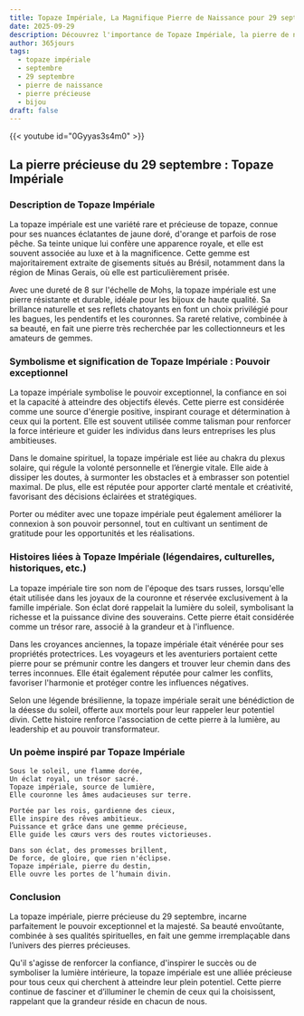 ```yaml
---
title: Topaze Impériale, La Magnifique Pierre de Naissance pour 29 septembre
date: 2025-09-29
description: Découvrez l'importance de Topaze Impériale, la pierre de naissance du 29 septembre qui symbolise Pouvoir exceptionnel. Laissez sa beauté et sa signification illuminer votre journée.
author: 365jours
tags:
  - topaze impériale
  - septembre
  - 29 septembre
  - pierre de naissance
  - pierre précieuse
  - bijou
draft: false
---
```


{{< youtube id="0Gyyas3s4m0" >}}


## La pierre précieuse du 29 septembre : Topaze Impériale

### Description de Topaze Impériale

La topaze impériale est une variété rare et précieuse de topaze, connue pour ses nuances éclatantes de jaune doré, d'orange et parfois de rose pêche. Sa teinte unique lui confère une apparence royale, et elle est souvent associée au luxe et à la magnificence. Cette gemme est majoritairement extraite de gisements situés au Brésil, notamment dans la région de Minas Gerais, où elle est particulièrement prisée.

Avec une dureté de 8 sur l'échelle de Mohs, la topaze impériale est une pierre résistante et durable, idéale pour les bijoux de haute qualité. Sa brillance naturelle et ses reflets chatoyants en font un choix privilégié pour les bagues, les pendentifs et les couronnes. Sa rareté relative, combinée à sa beauté, en fait une pierre très recherchée par les collectionneurs et les amateurs de gemmes.

### Symbolisme et signification de Topaze Impériale : Pouvoir exceptionnel

La topaze impériale symbolise le pouvoir exceptionnel, la confiance en soi et la capacité à atteindre des objectifs élevés. Cette pierre est considérée comme une source d'énergie positive, inspirant courage et détermination à ceux qui la portent. Elle est souvent utilisée comme talisman pour renforcer la force intérieure et guider les individus dans leurs entreprises les plus ambitieuses.

Dans le domaine spirituel, la topaze impériale est liée au chakra du plexus solaire, qui régule la volonté personnelle et l’énergie vitale. Elle aide à dissiper les doutes, à surmonter les obstacles et à embrasser son potentiel maximal. De plus, elle est réputée pour apporter clarté mentale et créativité, favorisant des décisions éclairées et stratégiques.

Porter ou méditer avec une topaze impériale peut également améliorer la connexion à son pouvoir personnel, tout en cultivant un sentiment de gratitude pour les opportunités et les réalisations.

### Histoires liées à Topaze Impériale (légendaires, culturelles, historiques, etc.)

La topaze impériale tire son nom de l'époque des tsars russes, lorsqu'elle était utilisée dans les joyaux de la couronne et réservée exclusivement à la famille impériale. Son éclat doré rappelait la lumière du soleil, symbolisant la richesse et la puissance divine des souverains. Cette pierre était considérée comme un trésor rare, associé à la grandeur et à l'influence.

Dans les croyances anciennes, la topaze impériale était vénérée pour ses propriétés protectrices. Les voyageurs et les aventuriers portaient cette pierre pour se prémunir contre les dangers et trouver leur chemin dans des terres inconnues. Elle était également réputée pour calmer les conflits, favoriser l'harmonie et protéger contre les influences négatives.

Selon une légende brésilienne, la topaze impériale serait une bénédiction de la déesse du soleil, offerte aux mortels pour leur rappeler leur potentiel divin. Cette histoire renforce l'association de cette pierre à la lumière, au leadership et au pouvoir transformateur.

### Un poème inspiré par Topaze Impériale

	Sous le soleil, une flamme dorée,  
	Un éclat royal, un trésor sacré.  
	Topaze impériale, source de lumière,  
	Elle couronne les âmes audacieuses sur terre.
	
	Portée par les rois, gardienne des cieux,  
	Elle inspire des rêves ambitieux.  
	Puissance et grâce dans une gemme précieuse,  
	Elle guide les cœurs vers des routes victorieuses.
	
	Dans son éclat, des promesses brillent,  
	De force, de gloire, que rien n'éclipse.  
	Topaze impériale, pierre du destin,  
	Elle ouvre les portes de l’humain divin.

### Conclusion

La topaze impériale, pierre précieuse du 29 septembre, incarne parfaitement le pouvoir exceptionnel et la majesté. Sa beauté envoûtante, combinée à ses qualités spirituelles, en fait une gemme irremplaçable dans l’univers des pierres précieuses.

Qu'il s'agisse de renforcer la confiance, d'inspirer le succès ou de symboliser la lumière intérieure, la topaze impériale est une alliée précieuse pour tous ceux qui cherchent à atteindre leur plein potentiel. Cette pierre continue de fasciner et d’illuminer le chemin de ceux qui la choisissent, rappelant que la grandeur réside en chacun de nous.